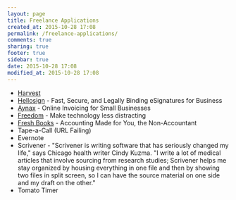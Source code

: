 ```yaml
---
layout: page
title: Freelance Applications
created_at: 2015-10-28 17:08
permalink: /freelance-applications/
comments: true
sharing: true
footer: true
sidebar: true
date: 2015-10-28 17:08
modified_at: 2015-10-28 17:08
---
```


* [Harvest](https://www.getharvest.com/features/expenses)
* [Hellosign](https://www.hellosign.com/) - Fast, Secure, and Legally Binding eSignatures for Business
* [Aynax](http://www.aynax.com/) - Online Invoicing for Small Businesses
* [Freedom](https://freedom.to/) - Make technology less distracting
* [Fresh Books](http://www.freshbooks.com/) - Accounting Made for You, the Non-Accountant
* Tape-a-Call (URL Failing)
* Evernote
* Scrivener - "Scrivener is writing software that has seriously changed my life," says Chicago health writer Cindy Kuzma. "I write a lot of medical articles that involve sourcing from research studies; Scrivener helps me stay organized by housing everything in one file and then by showing two files in split screen, so I can have the source material on one side and my draft on the other."
* Tomato Timer
